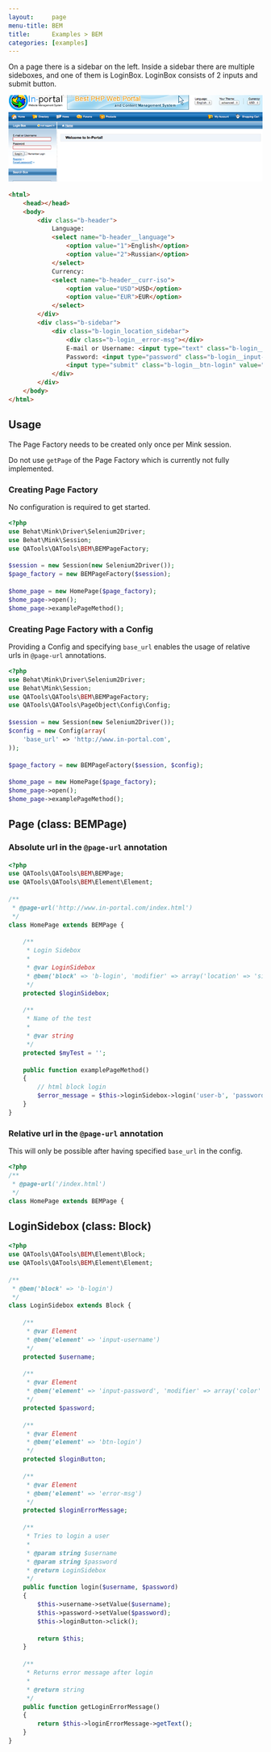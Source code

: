 ```yaml
---
layout:     page
menu-title: BEM
title:      Examples > BEM
categories: [examples]
---
```


On a page there is a sidebar on the left. Inside a sidebar there are multiple sideboxes, and one of them is LoginBox. LoginBox consists of 2 inputs and submit button.

![Example Page](/examples/example_page.png)

```html
<html>
	<head></head>
	<body>
		<div class="b-header">
			Language:
			<select name="b-header__language">
				<option value="1">English</option>
				<option value="2">Russian</option>
			</select>
			Currency:
			<select name="b-header__curr-iso">
				<option value="USD">USD</option>
				<option value="EUR">EUR</option>
			</select>
		</div>
		<div class="b-sidebar">
			<div class="b-login_location_sidebar">
				<div class="b-login__error-msg"></div>
				E-mail or Username: <input type="text" class="b-login__input-username" value=""/><br/>
				Password: <input type="password" class="b-login__input-password_color_red" value=""/><br/>
				<input type="submit" class="b-login__btn-login" value="Login"/>
			</div>
		</div>
	</body>
</html>
```

## Usage

The Page Factory needs to be created only once per Mink session.

<p class="message">
    Do not use <code>getPage</code> of the Page Factory which is currently not fully implemented.
</p>

### Creating Page Factory

No configuration is required to get started.

```php
<?php
use Behat\Mink\Driver\Selenium2Driver;
use Behat\Mink\Session;
use QATools\QATools\BEM\BEMPageFactory;

$session = new Session(new Selenium2Driver());
$page_factory = new BEMPageFactory($session);

$home_page = new HomePage($page_factory);
$home_page->open();
$home_page->examplePageMethod();
```

### Creating Page Factory with a Config

Providing a Config and specifying `base_url` enables the usage of relative urls in `@page-url` annotations.

```php
<?php
use Behat\Mink\Driver\Selenium2Driver;
use Behat\Mink\Session;
use QATools\QATools\BEM\BEMPageFactory;
use QATools\QATools\PageObject\Config\Config;

$session = new Session(new Selenium2Driver());
$config = new Config(array(
	'base_url' => 'http://www.in-portal.com',
));

$page_factory = new BEMPageFactory($session, $config);

$home_page = new HomePage($page_factory);
$home_page->open();
$home_page->examplePageMethod();
```

## Page (class: BEMPage)

### Absolute url in the `@page-url` annotation

```php
<?php
use QATools\QATools\BEM\BEMPage;
use QATools\QATools\BEM\Element\Element;

/**
 * @page-url('http://www.in-portal.com/index.html')
 */
class HomePage extends BEMPage {

	/**
	 * Login Sidebox
	 *
	 * @var LoginSidebox
	 * @bem('block' => 'b-login', 'modifier' => array('location' => 'sidebar'))
	 */
	protected $loginSidebox;

	/**
	 * Name of the test
	 *
	 * @var string
	 */
	protected $myTest = '';

	public function examplePageMethod()
	{
		// html block login
		$error_message = $this->loginSidebox->login('user-b', 'password-b')->getLoginErrorMessage();
	}
}
```

### Relative url in the `@page-url` annotation

This will only be possible after having specified `base_url` in the config.

```php
<?php
/**
 * @page-url('/index.html')
 */
class HomePage extends BEMPage {
```


## LoginSidebox (class: Block)

```php
<?php
use QATools\QATools\BEM\Element\Block;
use QATools\QATools\BEM\Element\Element;

/**
 * @bem('block' => 'b-login')
 */
class LoginSidebox extends Block {

	/**
	 * @var Element
	 * @bem('element' => 'input-username')
	 */
	protected $username;

	/**
	 * @var Element
	 * @bem('element' => 'input-password', 'modifier' => array('color' => 'red'))
	 */
	protected $password;

	/**
	 * @var Element
	 * @bem('element' => 'btn-login')
	 */
	protected $loginButton;

	/**
	 * @var Element
	 * @bem('element' => 'error-msg')
	 */
	protected $loginErrorMessage;

	/**
	 * Tries to login a user
	 *
	 * @param string $username
	 * @param string $password
	 * @return LoginSidebox
	 */
	public function login($username, $password)
	{
		$this->username->setValue($username);
		$this->password->setValue($password);
		$this->loginButton->click();

		return $this;
	}

	/**
	 * Returns error message after login
	 *
	 * @return string
	 */
	public function getLoginErrorMessage()
	{
		return $this->loginErrorMessage->getText();
	}
}
```
